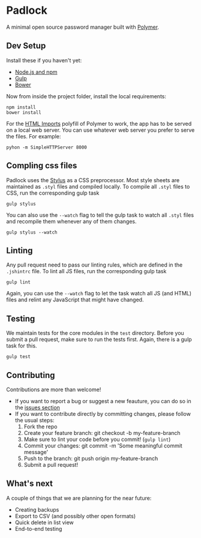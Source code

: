 # Padlock
A minimal open source password manager built with [Polymer](http://www.polymer-project.org/).

## Dev Setup

Install these if you haven't yet:

- [Node.js and npm](http://nodejs.org/)
- [Gulp](http://gulpjs.com/)
- [Bower](http://bower.io/)

Now from inside the project folder, install the local requirements:

    npm install
    bower install

For the [HTML Imports](http://www.polymer-project.org/platform/html-imports.html) polyfill of Polymer to work, the app has to be served on a local web server. You can use whatever web server you prefer to serve the files. For example:

    pyhon -m SimpleHTTPServer 8000

## Compling css files

Padlock uses the [Stylus](http://learnboost.github.io/stylus/) as a CSS preprocessor. Most style sheets are maintained as `.styl` files and compiled locally. To compile all `.styl` files to CSS, run the corresponding gulp task

    gulp stylus

You can also use the `--watch` flag to tell the gulp task to watch all `.styl` files and recompile them whenever any of them changes.

    gulp stylus --watch

## Linting

Any pull request need to pass our linting rules, which are defined in the `.jshintrc` file. To lint all JS files, run the corresponding gulp task

    gulp lint

Again, you can use the `--watch` flag to let the task watch all JS (and HTML) files and relint any JavaScript that might have changed.

## Testing

We maintain tests for the core modules in the `test` directory. Before you submit a pull request, make sure to run the tests first. Again, there is a gulp task for this.

    gulp test

## Contributing
Contributions are more than welcome!

- If you want to report a bug or suggest a new feauture, you can do so in the [issues section](https://github.com/MaKleSoft/padlock/issues)
- If you want to contribute directly by committing changes, please follow the usual steps:
    1. Fork the repo
    2. Create your feature branch: git checkout -b my-feature-branch
    3. Make sure to lint your code before you commit! (`gulp lint`)
    4. Commit your changes: git commit -m 'Some meaningful commit message'
    5. Push to the branch: git push origin my-feature-branch
    6. Submit a pull request!

## What's next

A couple of things that we are planning for the near future:

- Creating backups
- Export to CSV (and possibly other open formats)
- Quick delete in list view
- End-to-end testing
